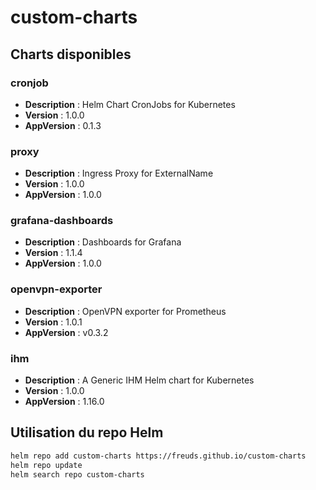 # custom-charts

## Charts disponibles

### cronjob

- **Description** : Helm Chart CronJobs for Kubernetes
- **Version** : 1.0.0
- **AppVersion** : 0.1.3

### proxy

- **Description** : Ingress Proxy for ExternalName
- **Version** : 1.0.0
- **AppVersion** : 1.0.0

### grafana-dashboards

- **Description** : Dashboards for Grafana
- **Version** : 1.1.4
- **AppVersion** : 1.0.0

### openvpn-exporter

- **Description** : OpenVPN exporter for Prometheus
- **Version** : 1.0.1
- **AppVersion** : v0.3.2

### ihm

- **Description** : A Generic IHM Helm chart for Kubernetes
- **Version** : 1.0.0
- **AppVersion** : 1.16.0

## Utilisation du repo Helm

```sh
helm repo add custom-charts https://freuds.github.io/custom-charts
helm repo update
helm search repo custom-charts
```
